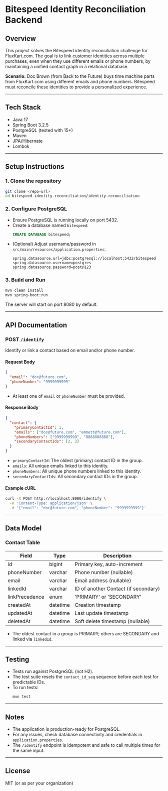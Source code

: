 # Bitespeed Identity Reconciliation Backend

## Overview
This project solves the Bitespeed identity reconciliation challenge for FluxKart.com. The goal is to link customer identities across multiple purchases, even when they use different emails or phone numbers, by maintaining a unified contact graph in a relational database.

**Scenario:**
Doc Brown (from Back to the Future) buys time machine parts from FluxKart.com using different emails and phone numbers. Bitespeed must reconcile these identities to provide a personalized experience.

---

## Tech Stack
- Java 17
- Spring Boot 3.2.5
- PostgreSQL (tested with 15+)
- Maven
- JPA/Hibernate
- Lombok

---

## Setup Instructions

### 1. Clone the repository
```sh
git clone <repo-url>
cd bitespeed-identity-reconciliation/identity-reconciliation
```

### 2. Configure PostgreSQL
- Ensure PostgreSQL is running locally on port 5432.
- Create a database named `bitespeed`:
  ```sql
  CREATE DATABASE bitespeed;
  ```
- (Optional) Adjust username/password in `src/main/resources/application.properties`:
  ```properties
  spring.datasource.url=jdbc:postgresql://localhost:5432/bitespeed
  spring.datasource.username=postgres
  spring.datasource.password=post@123
  ```

### 3. Build and Run
```sh
mvn clean install
mvn spring-boot:run
```
The server will start on port 8080 by default.

---

## API Documentation

### POST `/identify`
Identify or link a contact based on email and/or phone number.

#### Request Body
```json
{
  "email": "doc@future.com",
  "phoneNumber": "9999999999"
}
```
- At least one of `email` or `phoneNumber` must be provided.

#### Response Body
```json
{
  "contact": {
    "primaryContactId": 1,
    "emails": ["doc@future.com", "emmett@future.com"],
    "phoneNumbers": ["9999999999", "8888888888"],
    "secondaryContactIds": [2, 3]
  }
}
```
- `primaryContactId`: The oldest (primary) contact ID in the group.
- `emails`: All unique emails linked to this identity.
- `phoneNumbers`: All unique phone numbers linked to this identity.
- `secondaryContactIds`: All secondary contact IDs in the group.

#### Example cURL
```sh
curl -X POST http://localhost:8080/identify \
  -H 'Content-Type: application/json' \
  -d '{"email": "doc@future.com", "phoneNumber": "9999999999"}'
```

---

## Data Model

### Contact Table
| Field           | Type      | Description                                      |
|-----------------|-----------|--------------------------------------------------|
| id              | bigint    | Primary key, auto-increment                      |
| phoneNumber     | varchar   | Phone number (nullable)                          |
| email           | varchar   | Email address (nullable)                         |
| linkedId        | varchar   | ID of another Contact (if secondary)             |
| linkPrecedence  | enum      | 'PRIMARY' or 'SECONDARY'                         |
| createdAt       | datetime  | Creation timestamp                               |
| updatedAt       | datetime  | Last update timestamp                            |
| deletedAt       | datetime  | Soft delete timestamp (nullable)                 |

- The oldest contact in a group is PRIMARY; others are SECONDARY and linked via `linkedId`.

---

## Testing
- Tests run against PostgreSQL (not H2).
- The test suite resets the `contact_id_seq` sequence before each test for predictable IDs.
- To run tests:
  ```sh
  mvn test
  ```

---

## Notes
- The application is production-ready for PostgreSQL.
- For any issues, check database connectivity and credentials in `application.properties`.
- The `/identify` endpoint is idempotent and safe to call multiple times for the same input.

---

## License
MIT (or as per your organization) 